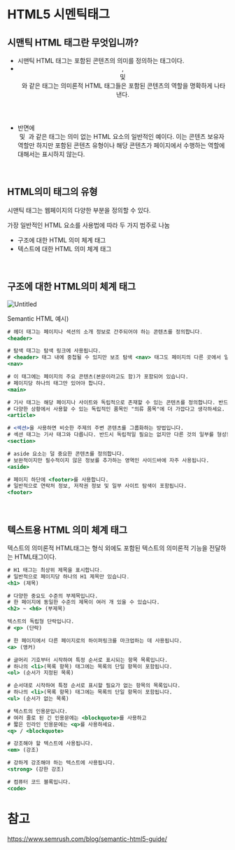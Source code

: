 # HTML5 시멘틱태그

## **시맨틱 HTML 태그란 무엇입니까?**

- 시맨틱 HTML 태그는 포함된 콘텐츠의 의미를 정의하는 태그이다.
- **<header>** , **<article>** 및 **<footer>** 와 같은 태그는 의미론적 HTML 태그들은 포함된 콘텐츠의 역할을 명확하게 나타낸다.
- 반면에  **<div>** 및 **<span>** 과 같은 태그는 의미 없는 HTML 요소의 일반적인 예이다. 이는 콘텐츠 보유자 역할만 하지만 포함된 콘텐츠 유형이나 해당 콘텐츠가 페이지에서 수행하는 역할에 대해서는 표시하지 않는다.

<br>

## HTML의미 태그의 유형

시맨틱 태그는 웹페이지의 다양한 부분을 정의할 수 있다.

가장 일반적인 HTML 요소를 사용법에 따라 두 가지 범주로 나눔

- 구조에 대한 HTML 의미 체계 태그
- 텍스트에 대한 HTML 의미 체계 태그

<br>

## 구조에 대한 HTML의미 체계 태그

![Untitled](https://prod-files-secure.s3.us-west-2.amazonaws.com/cdf5fd00-85a4-4001-aa3d-4b52542685d0/652070c6-97b4-466b-bd57-6b078c6f11df/Untitled.png)

Semantic HTML 예시)

```jsx
# 헤더 태그는 페이지나 섹션의 소개 정보로 간주되어야 하는 콘텐츠를 정의합니다.
<header>

# 탐색 태그는 탐색 링크에 사용됩니다.
# <header> 태그 내에 중첩될 수 있지만 보조 탐색 <nav> 태그도 페이지의 다른 곳에서 일반적으로 사용됩니다.
<nav>

# 이 태그에는 페이지의 주요 콘텐츠(본문이라고도 함)가 포함되어 있습니다.
# 페이지당 하나의 태그만 있어야 합니다.
<main>

# 기사 태그는 해당 페이지나 사이트와 독립적으로 존재할 수 있는 콘텐츠를 정의합니다. 반드시 "블로그 게시물"을 의미하는 것은 아닙니다.
# 다양한 상황에서 사용할 수 있는 독립적인 품목인 "의류 품목"에 더 가깝다고 생각하세요.
<article>

# <섹션>을 사용하면 비슷한 주제의 주변 콘텐츠를 그룹화하는 방법입니다.
# 섹션 태그는 기사 태그와 다릅니다. 반드시 독립적일 필요는 없지만 다른 것의 일부를 형성합니다.
<section>

# aside 요소는 덜 중요한 콘텐츠를 정의합니다.
# 보완적이지만 필수적이지 않은 정보를 추가하는 영역인 사이드바에 자주 사용됩니다.
<aside>

# 페이지 하단에 <footer>를 사용합니다.
# 일반적으로 연락처 정보, 저작권 정보 및 일부 사이트 탐색이 포함됩니다.
<footer>

```

<br>

## 텍스트용 HTML 의미 체계 태그

텍스트의 의미론적 HTML태그는 형식 외에도 포함된 텍스트의 의미론적 기능을 전달하는 HTML태그이다.

```jsx
# H1 태그는 최상위 제목을 표시합니다.
# 일반적으로 페이지당 하나의 H1 제목만 있습니다.
<h1> (제목)

# 다양한 중요도 수준의 부제목입니다.
# 한 페이지에 동일한 수준의 제목이 여러 개 있을 수 있습니다.
<h2> ~ <h6> (부제목)

텍스트의 독립형 단락입니다.
# <p> (단락)

# 한 페이지에서 다른 페이지로의 하이퍼링크를 마크업하는 데 사용됩니다.
<a> (앵커)

# 글머리 기호부터 시작하여 특정 순서로 표시되는 항목 목록입니다.
# 하나의 <li>(목록 항목) 태그에는 목록의 단일 항목이 포함됩니다.
<ol> (순서가 지정된 목록)

# 순서대로 시작하여 특정 순서로 표시할 필요가 없는 항목의 목록입니다.
# 하나의 <li>(목록 항목) 태그에는 목록의 단일 항목이 포함됩니다.
<ul> (순서가 없는 목록)

# 텍스트의 인용문입니다.
# 여러 줄로 된 긴 인용문에는 <blockquote>를 사용하고
# 짧은 인라인 인용문에는 <q>를 사용하세요.
<q> / <blockquote>

# 강조해야 할 텍스트에 사용됩니다.
<em> (강조)

# 강하게 강조해야 하는 텍스트에 사용됩니다.
<strong> (강한 강조)

# 컴퓨터 코드 블록입니다.
<code>
```

# 참고

https://www.semrush.com/blog/semantic-html5-guide/
